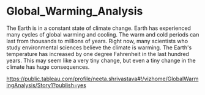 # Global_Warming_Analysis

The Earth is in a constant state of climate change. 
Earth has experienced many cycles of global warming and cooling. 
The warm and cold periods can last from thousands to millions of years.
Right now, many scientists who study environmental sciences believe the climate is warming. 
The Earth's temperature has increased by one degree Fahrenheit in the last hundred years. This may seem like a very tiny change, but even a tiny change in the climate has huge consequences.


https://public.tableau.com/profile/neeta.shrivastava#!/vizhome/GlobalWarmingAnalysis/Story1?publish=yes
